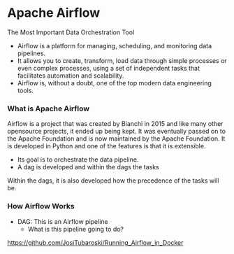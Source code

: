 # Apache Airflow

The Most Important Data Orchestration Tool

- Airflow is a platform for managing, scheduling, and monitoring data pipelines.
- It allows you to create, transform, load data through simple processes or even complex processes, using a set of independent tasks that facilitates automation and scalability.
- Airflow is, without a doubt, one of the top modern data engineering tools.

### What is Apache Airflow

Airflow is a project that was created by Bianchi in 2015 and like many other opensource projects, it ended up being kept.
It was eventually passed on to the Apache Foundation and is now maintained by the Apache Foundation.
It is developed in Python and one of the features is that it is extensible.

- Its goal is to orchestrate the data pipeline.
- A dag is developed and within the dags the tasks

Within the dags, it is also developed how the precedence of the tasks will be.

### How Airflow Works

- DAG: This is an Airflow pipeline
   - What is this pipeline going to do?
 
 https://github.com/JosiTubaroski/Running_Airflow_in_Docker  
